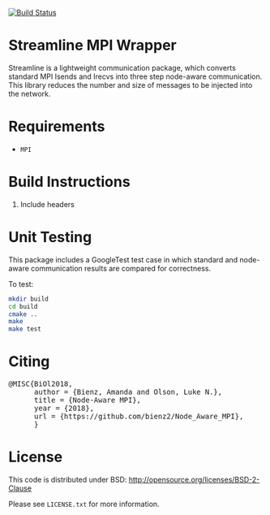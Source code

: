 [![Build Status](https://travis-ci.org/bienz2/Node_Aware_MPI.svg?branch=master)](https://travis-ci.org/bienz2/Node_Aware_MPI)
 
# Streamline MPI Wrapper

Streamline is a lightweight communication package, which converts standard 
MPI Isends and Irecvs into three step node-aware communication.  This library 
reduces the number and size of messages to be injected into the network.

# Requirements
- `MPI`

# Build Instructions

1. Include headers

# Unit Testing

This package includes a GoogleTest test case in which standard
and node-aware communication results are compared for correctness.

To test:

```bash
mkdir build
cd build
cmake ..
make
make test
```

# Citing

<pre>
@MISC{BiOl2018,
      author = {Bienz, Amanda and Olson, Luke N.},
      title = {Node-Aware MPI},
      year = {2018},
      url = {https://github.com/bienz2/Node_Aware_MPI},
      }
</pre>

# License

This code is distributed under BSD: http://opensource.org/licenses/BSD-2-Clause

Please see `LICENSE.txt` for more information.
